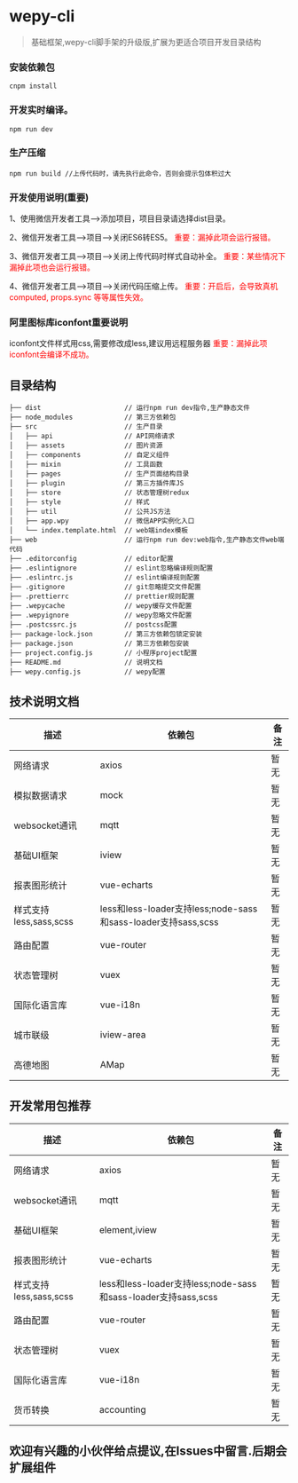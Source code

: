 # wepy-cli

> 基础框架,wepy-cli脚手架的升级版,扩展为更适合项目开发目录结构

### 安装依赖包
	cnpm install

### 开发实时编译。
	npm run dev

### 生产压缩
	npm run build //上传代码时，请先执行此命令，否则会提示包体积过大

### 开发使用说明(重要)

1、使用微信开发者工具-->添加项目，项目目录请选择dist目录。

2、微信开发者工具-->项目-->关闭ES6转ES5。 <font color=red>重要：漏掉此项会运行报错。</font> 

3、微信开发者工具-->项目-->关闭上传代码时样式自动补全。  <font color=red>重要：某些情况下漏掉此项也会运行报错。</font> 

4、微信开发者工具-->项目-->关闭代码压缩上传。  <font color=red>重要：开启后，会导致真机computed, props.sync 等等属性失效。</font> 

### 阿里图标库iconfont重要说明
iconfont文件样式用css,需要修改成less,建议用远程服务器  <font color=red>重要：漏掉此项iconfont会编译不成功。</font> 

## 目录结构
```
├── dist                     // 运行npm run dev指令,生产静态文件
├── node_modules             // 第三方依赖包
├── src                      // 生产目录
│   ├── api                  // API网络请求
│   ├── assets               // 图片资源
│   ├── components           // 自定义组件
│   ├── mixin                // 工具函数
│   ├── pages                // 生产页面结构目录
│   ├── plugin               // 第三方插件库JS
│   ├── store                // 状态管理树redux
│   ├── style                // 样式
│   ├── util                 // 公共JS方法
│   ├── app.wpy              // 微信APP实例化入口
│   └── index.template.html  // web端index模板
├── web                      // 运行npm run dev:web指令,生产静态文件web端代码
├── .editorconfig            // editor配置
├── .eslintignore            // eslint忽略编译规则配置
├── .eslintrc.js             // eslint编译规则配置
├── .gitignore               // git忽略提交文件配置
├── .prettierrc              // prettier规则配置
├── .wepycache               // wepy缓存文件配置
├── .wepyignore              // wepy忽略文件配置
├── .postcssrc.js            // postcss配置
├── package-lock.json        // 第三方依赖包锁定安装
├── package.json             // 第三方依赖包安装
├── project.config.js        // 小程序project配置
├── README.md                // 说明文档
├── wepy.config.js           // wepy配置
```

## 技术说明文档
| 描述                       | 依赖包                   | 备注                      |
|----------------------------|--------------------------|---------------------------|
| 网络请求                   | axios                    |暂无                       |
| 模拟数据请求               | mock                     |暂无                       |
| websocket通讯              | mqtt                     |暂无                       |
| 基础UI框架                 | iview                    |暂无                       |
| 报表图形统计               | vue-echarts              |暂无                       |
| 样式支持less,sass,scss     | less和less-loader支持less;node-sass和sass-loader支持sass,scss|暂无         |
| 路由配置                   | vue-router               |暂无                       |
| 状态管理树                 | vuex                     |暂无                       |
| 国际化语言库               | vue-i18n                 |暂无                       |
| 城市联级                   | iview-area               |暂无                       |
| 高德地图                   | AMap                     |暂无                       |


## 开发常用包推荐
| 描述                       | 依赖包                   |备注                       |
|----------------------------|--------------------------|---------------------------|
| 网络请求                   | axios                    |暂无                       |
| websocket通讯              | mqtt                     |暂无                       |
| 基础UI框架                 | element,iview            |暂无                       |
| 报表图形统计               | vue-echarts              |暂无                       |
| 样式支持less,sass,scss     | less和less-loader支持less;node-sass和sass-loader支持sass,scss|暂无         |
| 路由配置                   | vue-router               |暂无                       |
| 状态管理树                 | vuex                     |暂无                       |
| 国际化语言库               | vue-i18n                 |暂无                       |
| 货币转换                   | accounting               |暂无                       |

## 欢迎有兴趣的小伙伴给点提议,在Issues中留言.后期会扩展组件